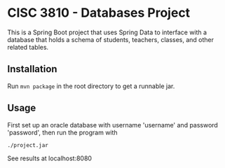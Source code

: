 # CISC 3810 - Databases Project

This is a Spring Boot project that uses Spring Data to interface with a database that holds a schema of students, teachers, classes, and other related tables.

## Installation

Run `mvn package` in the root directory to get a runnable jar.

## Usage
First set up an oracle database with username 'username' and password 'password', then run the program with

`./project.jar`

See results at localhost:8080

```
